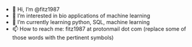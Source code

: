 - 👋 Hi, I’m @fitz1987
- 👀 I’m interested in bio applications of machine learning 
- 🌱 I’m currently learning python, SQL, machine learning
- 📫 How to reach me: fitz1987 at protonmail dot com (replace some of those words with the pertinent symbols)

<!---
fitz1987/fitz1987 is a ✨ special ✨ repository because its `README.md` (this file) appears on your GitHub profile.
You can click the Preview link to take a look at your changes.
--->
